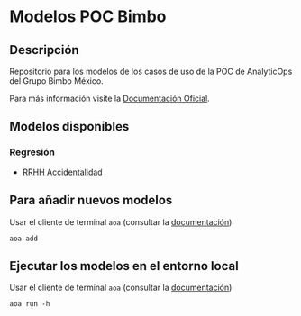 # Modelos POC Bimbo

## Descripción

Repositorio para los modelos de los casos de uso de la POC de AnalyticOps del Grupo Bimbo México.

Para más información visite la [Documentación Oficial](https://docs.tdaoa.com).

## Modelos disponibles

### Regresión

- [RRHH Accidentalidad](./model_definitions/55d524c7-657a-443f-bde5-69f137c207ec)

## Para añadir nuevos modelos

Usar el cliente de terminal `aoa` (consultar la [documentación](https://docs.tdaoa.com/04_user_guide/12_command_line_interface.html#aoa-add))

```
aoa add
```

## Ejecutar los modelos en el entorno local

Usar el cliente de terminal `aoa` (consultar la [documentación](https://docs.tdaoa.com/04_user_guide/12_command_line_interface.html#aoa-run))


```
aoa run -h
```
